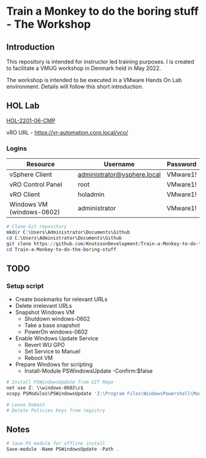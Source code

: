 # Train a Monkey to do the boring stuff - The Workshop

## Introduction

This repository is intended for instructor led training purposes. I is created to facilitate a VMUG workshop in Denmark held in May 2022.

The workshop is intended to be executed in a VMware Hands On Lab environment. Details will follow this short introduction.

## HOL Lab
[HOL-2201-06-CMP](https://pathfinder.vmware.com/v3/activity/vmware_vrealize_automation8_hol)

vRO URL - https://vr-automation.corp.local/vco/



### Logins

| Resource                  | Username                    | Password |
| ------------------------- | --------------------------- | -------- |
| vSphere Client            | administrator@vsphere.local | VMware1! |
| vRO Control Panel         | root                        | VMware1! |
| vRO Client                | holadmin                    | VMware1! |
| Windows VM (windows-0602) | administrator               | VMware1! |



```powershell
# Clone Git repository
mkdir C:\Users\Administrator\Documents\Github
cd C:\Users\Administrator\Documents\Github
git clone https://github.com/KnutssonDevelopment/Train-a-Monkey-to-do-the-boring-stuff/
cd Train-a-Monkey-to-do-the-boring-stuff
```



## TODO

### Setup script

* Create bookmarks for relevant URLs
* Delete irrelevant URLs
* Snapshot Windows VM
  * Shutdown windows-0602
  * Take a base snapshot
  * PowerOn windows-0602
* Enable Windows Update Service
  * Revert WU GPO
  * Set Service to Manuel
  * Reboot VM
* Prepare Windows for scripting
  * Install-Module PSWindowsUpdate -Confirm:$false

```powershell
# Install PSWindowsUpdate from GIT Repo
net use Z: \\windows-0602\c$
xcopy PSModules\PSWindowsUpdate 'Z:\Program Files\WindowsPowershell\Modules\'

# Leave Domain
# Delete Policies Keys from registry
```



## Notes

```powershell
# Save PS module for offline install
Save-module -Name PSWindowsUpdate -Path .
```

